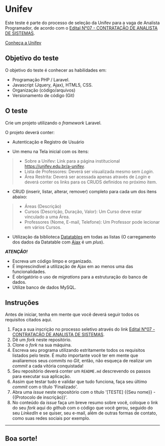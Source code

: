 # Unifev

Este teste é parte do processo de seleção da Unifev para a vaga de Analista Programador, de acordo com o [Edital N°07 - CONTRATAÇÃO DE ANALISTA DE SISTEMAS](https://www.unifev.edu.br/edital/contratacao/15995#editais).

[Conheça a Unifev](https://unifev.edu.br)

## Objetivo do teste

O objetivo do teste é conhecer as habilidades em:
- Programação PHP / Laravel.
- Javascript (Jquery, Ajax), HTML5, CSS.
- Organização (código/arquivos)
- Versionamento de código (Git)

## O teste 
Crie um projeto utilizando o *framework* Laravel.

O projeto deverá conter:

* Autenticação e Registro de Usuário

* Um menu na Tela inicial com os itens: 
> - Sobre a Unifev: Link para a página institucional https://unifev.edu.br/a-unifev.
> - Lista de Professores: Deverá ser visualizada mesmo sem *Login*.
> - Área Restrita: Deverá ser acessada apenas através de *Login* e deverá conter os links para os CRUDS definidos no próximo item.

* CRUD (inserir, listar, alterar, remover) completo para cada um dos itens abaixo:
> - Áreas (Descrição)
> - Cursos (Descrição, Duração, Valor): Um Curso deve estar vinculado a uma Área.
> - Professores (Nome, E-mail, Telefone): Um Professor pode lecionar em vários Cursos.

* Utilização da biblioteca [Datatables](https://datatables.net/) em todas as listas (O carregamento dos dados da Datatable com [Ajax](https://datatables.net/examples/ajax/index.html) é um *plus*).


***ATENÇÃO!***
* Escreva um código limpo e organizado.
* É imprescindível a utilização de Ajax em ao menos uma das funcionalidades.
* É obrigatório o uso de *migrations* para a estruturação do banco de dados.
* Utilize banco de dados MySQL.

## Instruções

Antes de iniciar, tenha em mente que você deverá seguir todos os requisitos citados aqui.

1. Faça a sua inscrição no processo seletivo através do link [Edital N°07 - CONTRATAÇÃO DE ANALISTA DE SISTEMAS](https://www.unifev.edu.br/edital/contratacao/15995#editais).
2. Dê um *fork* neste repositório.
3. Clone o *fork* na sua máquina.
4. Escreva seu programa utilizando estritamente todos os requisitos listados pelo teste. É muito importante você ter em mente que avaliaremos seus *commits* no *Git*, então, não esqueça de realizar um *commit* a cada vitória conquistada!
5. Seu repositório deverá conter um `README.md` descrevendo os passos para executar sua aplicação.
6. Assim que testar tudo e validar que tudo funciona, faça seu último *commit* com o título 'Finalizado'.
7. Abra uma *issue* neste repositório com o título '[TESTE] {{Seu nome}} - {{Protocolo de inscrição}}'.
8. No conteúdo da *issue* faça um breve resumo sobre você, coloque o link do seu *fork* aqui do *github* com o código que você gerou, seguido do seu *LinkedIn* e se quiser, seu e-mail, além de outras formas de contato, como suas redes sociais por exemplo.

---

## Boa sorte!
